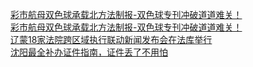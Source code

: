   
[彩市航母双色球承载北方法制报-双色球专刊冲破道道难关！](http://www.dianyue.me/archives/744/743px6c598nyqjt8/)  
[彩市航母双色球承载北方法制报-双色球专刊冲破道道难关！](http://www.dianyue.me/archives/730/0u760mxcu0gluc2v/)  
[辽蒙18家法院跨区域执行联动新闻发布会在法库举行](http://www.dianyue.me/archives/892/7860qiubyrdjf6v6/)  
[沈阳最全补办证件指南，证件丢了不用怕](http://www.dianyue.me/archives/115/f57hsi65kz5ue195/)